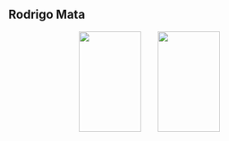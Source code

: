 ## Rodrigo Mata

<div align="center" style="display: none">
  
</div>

<p align="left">
  <a href="https://github.com/rodrigomata">
    <img align="right" height="180px" width="47%" src="https://github-readme-stats.vercel.app/api/top-langs/?username=rodrigomata&layout=compact" />
  </a>
  
</p>

<p align="right">
  <a href="https://github.com/rodrigomata/github-readme-stats">
    <img align="left" height="180px" width="47%" src="https://github-readme-stats.vercel.app/api?username=rodrigomata&count_private=true&show_icons=true&hide_rank=true&hide=stars&bg_color=15,#000428,#004e92" />
  </a>
</p>

